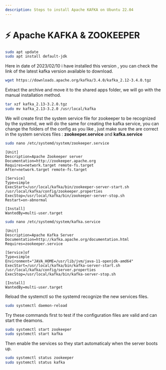 ```yaml
---
description: Steps to install Apache KAFKA on Ubuntu 22.04
---
```


# ⚡ Apache KAFKA & ZOOKEEPER

```sh
sudo apt update  
sudo apt install default-jdk
```

Here in date of 2023/02/10 i have installed this version , you can check the link of the latest kafka version available to download.

```sh
wget https://downloads.apache.org/kafka/3.4.0/kafka_2.12-3.4.0.tgz
```

Extract the archive and move it to the shared apps folder, we will go with the manual installation method.

```sh
tar xzf kafka_2.13-3.2.0.tgz 
sudo mv kafka_2.13-3.2.0 /usr/local/kafka
```

We will create first the system service file for zookeeper to be recognized by the systemd, we will do the same for creating the kafka service, you can change the folders of the config as you like , just make sure the are correct in the system services files : **zookeeper.service** and **kafka.service**

```sh
sudo nano /etc/systemd/system/zookeeper.service 
```

```systemd
[Unit]
Description=Apache Zookeeper server
Documentation=http://zookeeper.apache.org
Requires=network.target remote-fs.target
After=network.target remote-fs.target

[Service]
Type=simple
ExecStart=/usr/local/kafka/bin/zookeeper-server-start.sh /usr/local/kafka/config/zookeeper.properties
ExecStop=/usr/local/kafka/bin/zookeeper-server-stop.sh
Restart=on-abnormal

[Install]
WantedBy=multi-user.target
```

```sh
sudo nano /etc/systemd/system/kafka.service 
```

```systemd
[Unit]
Description=Apache Kafka Server
Documentation=http://kafka.apache.org/documentation.html
Requires=zookeeper.service

[Service]of
Type=simple
Environment="JAVA_HOME=/usr/lib/jvm/java-11-openjdk-amd64"
ExecStart=/usr/local/kafka/bin/kafka-server-start.sh /usr/local/kafka/config/server.properties
ExecStop=/usr/local/kafka/bin/kafka-server-stop.sh

[Install]
WantedBy=multi-user.target
```

Reload the systemctl so the systemd recognize the new services files.

```sh
sudo systemctl daemon-reload 
```

Try these commands first to test if the configuration files are valid and can start the deamons.

```sh
sudo systemctl start zookeeper 
sudo systemctl start kafka 
```

Then enable the services so they start automaticaly when the server boots up.

```sh
sudo systemctl status zookeeper 
sudo systemctl status kafka 
```
